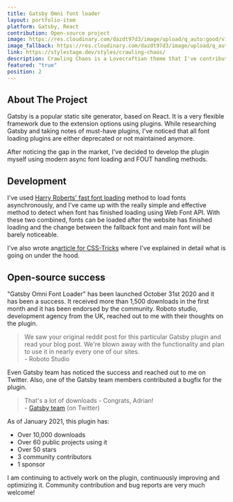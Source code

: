```yaml
---
title: Gatsby Omni font loader
layout: portfolio-item
platform: Gatsby, React
contribution: Open-source project
image: https://res.cloudinary.com/dazdt97d3/image/upload/q_auto:good/v1606582324/work/gatsby-font-loader-1.webp
image_fallback: https://res.cloudinary.com/dazdt97d3/image/upload/q_auto:good/v1606582324/work/gatsby-font-loader-1.jpg
link: https://stylestage.dev/styles/crawling-chaos/
description: Crawling Chaos is a Lovecraftian theme that I've contributed to Style Stage - a website that showcases the best and most creative frontend themes designed by the developer community.
featured: "true"
position: 2
---
```


<article class="block block--text">
<div class="project__headingWrapper">
<h2 class="title--secondary project__heading">About The Project</h2>
</div>

<p>Gatsby is a popular static site generator, based on React. It is a very flexible framework due to the extension options using plugins. While researching Gatsby and taking notes of must-have plugins, I've noticed that all font loading plugins are either deprecated or not maintained anymore.</p>

<p>After noticing the gap in the market, I've decided to develop the plugin myself using modern async font loading and FOUT handling methods.</p>
</article>

<article class="block block--text">
<div class="project__headingWrapper">
<h2 class="title--secondary project__heading">Development</h2>
</div>

<p>I've used <a href="https://csswizardry.com/2020/05/the-fastest-google-fonts/" target="_blank" rel="noopener noreferrer">Harry Roberts' fast font loading</a> method to load fonts asynchronously, and I've came up with the really simple and effective method to detect when font has finished loading using Web Font API. With these two combined, fonts can be loaded after the website has finished loading and the change between the fallback font and main font will be barely noticeable.</p>

<p>I've also wrote an<a href="https://css-tricks.com/how-to-load-fonts-in-a-way-that-fights-fout-and-makes-lighthouse-happy/" target="_blank" rel="noopener noreferrer">article for CSS-Tricks</a> where I've explained in detail what is going on under the hood.</p>
</article>


<article class="block block--text">
<div class="project__headingWrapper">
<h2 class="title--secondary project__heading">Open-source success</h2>
</div>

<p>"Gatsby Omni Font Loader" has been launched October 31st 2020 and it has been a success. It received more than 1,500 downloads in the first month and it has been endorsed by the community. Roboto studio, development agency from the UK, reached out to me with their thoughts on the plugin.</p>
</article>

<blockquote class="blockquote--default blockquote block">
<div class="blockquote__wrapper">
<div class="blockquote__text blockquote__text--default">We saw your original reddit post for this particular Gatsby plugin and read your blog post. We're blown away with the functionality and plan to use it in nearly every one of our sites. </div>
<div class="blockquote__author blockquote__author--default">- Roboto Studio</div>
</div>
</blockquote>

<article class="block block--text">

<p>Even Gatsby team has noticed the success and reached out to me on Twitter. Also, one of the Gatsby team members contributed a bugfix for the plugin.</p>
</article>

<blockquote class="blockquote--default blockquote block">
<div class="blockquote__wrapper">
<div class="blockquote__text blockquote__text--default">That's a lot of downloads - Congrats, Adrian! </div>
<div class="blockquote__author blockquote__author--default">- <a target="_blank" rel="noopener noreferrer" href="https://twitter.com/GatsbyJS/status/1332323668538626051">Gatsby team</a> (on Twitter)</div>
</div>
</blockquote>

<article class="block block--text">
<div class="project__headingWrapper">
</div>

<p>As of January 2021, this plugin has:</p>
<ul>
<li>Over 10,000 downloads</li>
<li>Over 60 public projects using it</li>
<li>Over 50 stars</li>
<li>3 community contributors</li>
<li>1 sponsor</li>
</ul>

<p>I am continuing to actively work on the plugin, continuously improving and optimizing it. Community contribution and bug reports are very much welcome!</p>


</article>
